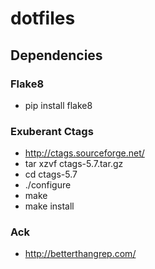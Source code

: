 dotfiles
========

Dependencies
------------

### Flake8
* pip install flake8

### Exuberant Ctags
* http://ctags.sourceforge.net/
* tar xzvf ctags-5.7.tar.gz
* cd ctags-5.7
* ./configure
* make
* make install

### Ack
* http://betterthangrep.com/